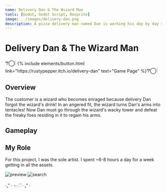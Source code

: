 ```yaml
---
name: Delivery Dan & The Wizard Man
tools: [Godot, Godot Script, Resprite]
image: ../images/delivery-dan.png
description: A pizza delivery man named Dan is working his day by day shift, until he gets an unusual customer. 2D Pixel Platformer.
---
```


# Delivery Dan & The Wizard Man

<p class="text-center">𐂐◯𓇋
{% include elements/button.html link="https://rustypepper.itch.io/delivery-dan" text="Game Page" %}𐂐◯𓇋
</p>

## Overview

The customer is a wizard who becomes enraged because delivery Dan forgot the wizard's drink! In an angered fit, the wizard turns Dan's arms into tentacles! Now Dan must go through the wizard's wacky tower and defeat the freaky foes residing in it to regain his arms.

## Gameplay



## My Role

For this project, I was the sole artist. I spent ~6-8 hours a day for a week getting in all the assets. 

![preview](https://www.sketchappsources.com/resources/source-image/we-were-soldiers-landing-page-dbruggisser.jpg)
![search](https://www.sketchappsources.com/resources/source-image/microsoft-windows-10-virtual-keyboard-diogo-sousa.png)

<p class="text-center">‧₊˚ ⋅  𓐐𓎩 ‧₊˚ ⋅</p>
